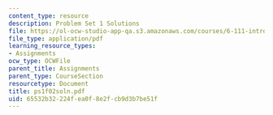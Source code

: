 ```yaml
---
content_type: resource
description: Problem Set 1 Solutions
file: https://ol-ocw-studio-app-qa.s3.amazonaws.com/courses/6-111-introductory-digital-systems-laboratory-fall-2002/65532b32224fea0f8e2fcb9d3b7be51f_ps1f02soln.pdf
file_type: application/pdf
learning_resource_types:
- Assignments
ocw_type: OCWFile
parent_title: Assignments
parent_type: CourseSection
resourcetype: Document
title: ps1f02soln.pdf
uid: 65532b32-224f-ea0f-8e2f-cb9d3b7be51f
---
```

